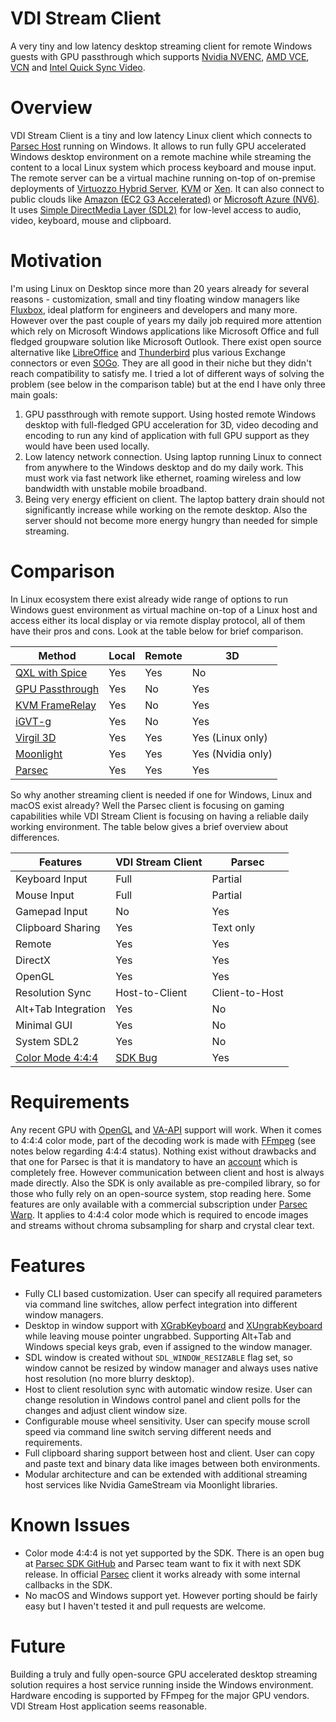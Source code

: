 # VDI Stream Client

A very tiny and low latency desktop streaming client for remote Windows guests
with GPU passthrough which supports [Nvidia NVENC](https://en.wikipedia.org/wiki/Nvidia_NVENC),
[AMD VCE](https://en.wikipedia.org/wiki/Video_Coding_Engine), [VCN](https://en.wikipedia.org/wiki/Video_Core_Next)
and [Intel Quick Sync Video](https://en.wikipedia.org/wiki/Intel_Quick_Sync_Video).

# Overview

VDI Stream Client is a tiny and low latency Linux client which connects to [Parsec Host](https://parsecgaming.com/)
running on Windows. It allows to run fully GPU accelerated Windows desktop
environment on a remote machine while streaming the content to a local Linux
system which process keyboard and mouse input. The remote server can be a
virtual machine running on-top of on-premise deployments of [Virtuozzo Hybrid
Server](https://www.virtuozzo.com/support/all-products/virtuozzo-hybrid-server.html),
[KVM](https://www.linux-kvm.org/page/Main_Page) or [Xen](https://xenproject.org/).
It can also connect to public clouds like [Amazon (EC2 G3 Accelerated)](https://aws.amazon.com/ec2/instance-types/g3/)
or [Microsoft Azure (NV6)](https://azure.microsoft.com/en-us/pricing/details/virtual-machines/windows/).
It uses [Simple DirectMedia Layer (SDL2)](https://libsdl.org/) for low-level
access to audio, video, keyboard, mouse and clipboard.

# Motivation

I'm using Linux on Desktop since more than 20 years already for several
reasons - customization, small and tiny floating window managers like [Fluxbox](http://fluxbox.org/),
ideal platform for engineers and developers and many more. However over the
past couple of years my daily job required more attention which rely on
Microsoft Windows applications like Microsoft Office and full fledged groupware
solution like Microsoft Outlook. There exist open source alternative like [LibreOffice](https://www.libreoffice.org/)
and [Thunderbird](https://www.thunderbird.net/) plus various Exchange
connectors or even [SOGo](https://sogo.nu/). They are all good in their niche
but they didn't reach compatibility to satisfy me. I tried a lot of different
ways of solving the problem (see below in the comparison table) but at the end
I have only three main goals:

1. GPU passthrough with remote support. Using hosted remote Windows desktop
   with full-fledged GPU acceleration for 3D, video decoding and encoding to
   run any kind of application with full GPU support as they would have been
   used locally.
2. Low latency network connection. Using laptop running Linux to connect from
   anywhere to the Windows desktop and do my daily work. This must work via
   fast network like ethernet, roaming wireless and low bandwidth with unstable
   mobile broadband.
3. Being very energy efficient on client. The laptop battery drain should not
   significantly increase while working on the remote desktop. Also the server
   should not become more energy hungry than needed for simple streaming.

# Comparison

In Linux ecosystem there exist already wide range of options to run Windows
guest environment as virtual machine on-top of a Linux host and access either
its local display or via remote display protocol, all of them have their pros
and cons. Look at the table below for brief comparison.

Method          | Local | Remote | 3D
----------------|-------|--------|------------------
[QXL with Spice](https://www.spice-space.org/)  | Yes   | Yes    | No
[GPU Passthrough](https://www.kernel.org/doc/Documentation/vfio.txt) | Yes   | No     | Yes
[KVM FrameRelay](https://looking-glass.io/)  | Yes   | No     | Yes
[iGVT-g](https://www.kernel.org/doc/Documentation/vfio-mediated-device.txt)          | Yes   | No     | Yes
[Virgil 3D](https://virgil3d.github.io/)       | Yes   | Yes    | Yes (Linux only)
[Moonlight](https://moonlight-stream.org/)       | Yes   | Yes    | Yes (Nvidia only)
[Parsec](https://parsecgaming.com/)          | Yes   | Yes    | Yes

So why another streaming client is needed if one for Windows, Linux and macOS
exist already? Well the Parsec client is focusing on gaming capabilities while
VDI Stream Client is focusing on having a reliable daily working environment.
The table below gives a brief overview about differences.

Features               | VDI Stream Client | Parsec
-----------------------|-------------------|---------------
Keyboard Input         | Full              | Partial
Mouse Input            | Full              | Partial
Gamepad Input          | No                | Yes
Clipboard Sharing      | Yes               | Text only
Remote                 | Yes               | Yes
DirectX                | Yes               | Yes
OpenGL                 | Yes               | Yes
Resolution Sync        | Host-to-Client    | Client-to-Host
Alt+Tab Integration    | Yes               | No
Minimal GUI            | Yes               | No
System SDL2            | Yes               | No
[Color Mode 4:4:4](https://en.wikipedia.org/wiki/Chroma_subsampling)       | [SDK Bug](https://github.com/parsec-cloud/parsec-sdk/issues/36)           | Yes

# Requirements

Any recent GPU with [OpenGL](https://en.wikipedia.org/wiki/OpenGL) and [VA-API](https://en.wikipedia.org/wiki/Video_Acceleration_API)
support will work. When it comes to 4:4:4 color mode, part of the decoding work
is made with [FFmpeg](https://ffmpeg.org/) (see notes below regarding 4:4:4
status). Nothing exist without drawbacks and that one for Parsec is that it is
mandatory to have an [account](https://parsecgaming.com/signup/) which is
completely free. However communication between client and host is always made
directly. Also the SDK is only available as pre-compiled library, so for those
who fully rely on an open-source system, stop reading here. Some features are
only available with a commercial subscription under [Parsec Warp](https://parsecgaming.com/warp/).
It applies to 4:4:4 color mode which is required to encode images and streams
without chroma subsampling for sharp and crystal clear text.

# Features

* Fully CLI based customization. User can specify all required parameters via
  command line switches, allow perfect integration into different window
  managers.
* Desktop in window support with [XGrabKeyboard](https://tronche.com/gui/x/xlib/input/XGrabKeyboard.html)
  and [XUngrabKeyboard](https://tronche.com/gui/x/xlib/input/XUngrabKeyboard.html)
  while leaving mouse pointer ungrabbed. Supporting Alt+Tab and Windows special
  keys grab, even if assigned to the window manager.
* SDL window is created without `SDL_WINDOW_RESIZABLE` flag set, so window
  cannot be resized by window manager and always uses native host resolution
  (no more blurry desktop).
* Host to client resolution sync with automatic window resize. User can change
  resolution in Windows control panel and client polls for the changes and
  adjust client window size.
* Configurable mouse wheel sensitivity. User can specify mouse scroll speed via
  command line switch serving different needs and requirements.
* Full clipboard sharing support between host and client. User can copy and
  paste text and binary data like images between both environments.
* Modular architecture and can be extended with additional streaming host
  services like Nvidia GameStream via Moonlight libraries.

# Known Issues

* Color mode 4:4:4 is not yet supported by the SDK. There is an open bug at [Parsec SDK GitHub](https://github.com/parsec-cloud/parsec-sdk/issues/36)
  and Parsec team want to fix it with next SDK release. In official [Parsec](https://parsecgaming.com/downloads/)
  client it works already with some internal callbacks in the SDK.
* No macOS and Windows support yet. However porting should be fairly easy but I
  haven't tested it and pull requests are welcome.

# Future

Building a truly and fully open-source GPU accelerated desktop streaming
solution requires a host service running inside the Windows environment.
Hardware encoding is supported by FFmpeg for the major GPU vendors. VDI Stream
Host application seems reasonable.
